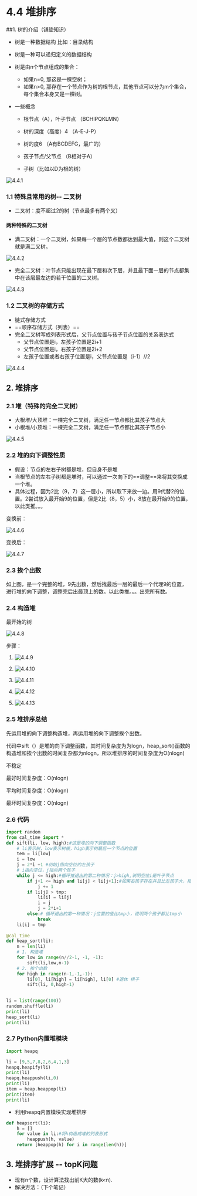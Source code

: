 # 4.4 堆排序

##1.  树的介绍（铺垫知识）

+ 树是一种数据结构  比如：目录结构

+ 树是一种可以递归定义的数据结构

+ 树是由n个节点组成的集合：

  + 如果n=0, 那这是一棵空树；
  + 如果n>0, 那存在一个节点作为树的根节点，其他节点可以分为m个集合，每个集合本身又是一棵树。

+ 一些概念

  + 根节点（A），叶子节点 （BCHIPQKLMN）
  + 树的深度（高度）4 （A-E-J-P）

  + 树的度6 （A有BCDEFG，最广的）
  + 孩子节点/父节点 （B相对于A）

  + 子树（比如以D为根的树）

![4.4.1](C:\Users\45169\Desktop\在写博文\数据结构与算法\4.4.1.png)

### 1.1 特殊且常用的树-- 二叉树

+ 二叉树：度不超过2的树（节点最多有两个叉）

#### 两种特殊的二叉树

+ 满二叉树：一个二叉树，如果每一个层的节点数都达到最大值，则这个二叉树就是满二叉树。

![4.4.2](C:\Users\45169\Desktop\在写博文\数据结构与算法\4.4.2.png)

+ 完全二叉树：叶节点只能出现在最下层和次下层，并且最下面一层的节点都集中在该层最左边的若干位置的二叉树。

![4.4.3](C:\Users\45169\Desktop\在写博文\数据结构与算法\4.4.3.png)

### 1.2 二叉树的存储方式

+ 链式存储方式
+ ==顺序存储方式（列表）==
+ 完全二叉树写成列表形式后，父节点位置与孩子节点位置的关系表达式
  + 父节点位置是i，左孩子位置是2i+1
  + 父节点位置是i，右孩子位置是2i+2
  + 左孩子位置或者右孩子位置是i，父节点位置是（i-1）//2

![4.4.4](C:\Users\45169\Desktop\在写博文\数据结构与算法\4.4.4.png)

## 2.  堆排序

### 2.1 堆（特殊的完全二叉树）

+ 大根堆/大顶堆：一棵完全二叉树，满足任一节点都比其孩子节点大
+ 小根堆/小顶堆：一棵完全二叉树，满足任一节点都比其孩子节点小

![4.4.5](C:\Users\45169\Desktop\在写博文\数据结构与算法\4.4.5.png)

### 2.2 堆的向下调整性质

+ 假设：节点的左右子树都是堆，但自身不是堆
+ 当根节点的左右子树都是堆时，可以通过一次向下的==调整==来将其变换成一个堆。
+ 具体过程，因为2比（9，7）这一层小，所以取下来放一边。用9代替2的位置。2尝试放入最开始9的位置，但是2比（8，5）小，8放在最开始9的位置，以此类推。。。

变换前：

![4.4.6](C:\Users\45169\Desktop\在写博文\数据结构与算法\4.4.6.png)

变换后：

![4.4.7](C:\Users\45169\Desktop\在写博文\数据结构与算法\4.4.7.png)

### 2.3 挨个出数

如上图，是一个完整的堆，9先出数，然后找最后一层的最后一个代理9的位置，进行堆的向下调整，调整完后出最顶上的数。以此类推。。。出完所有数。

### 2.4 构造堆

最开始的树

![4.4.8](C:\Users\45169\Desktop\在写博文\数据结构与算法\4.4.8.png)

步骤：

1. ![4.4.9](C:\Users\45169\Desktop\在写博文\数据结构与算法\4.4.9.png)

2. ![4.4.10](C:\Users\45169\Desktop\在写博文\数据结构与算法\4.4.10.png)
3. ![4.4.11](C:\Users\45169\Desktop\在写博文\数据结构与算法\4.4.11.png)

4. ![4.4.12](C:\Users\45169\Desktop\在写博文\数据结构与算法\4.4.12.png)

5. ![4.4.13](C:\Users\45169\Desktop\在写博文\数据结构与算法\4.4.13.png)

### 2.5 堆排序总结

先运用堆的向下调整构造堆，再运用堆的向下调整挨个出数。

代码中sift（）是堆的向下调整函数，其时间复杂度为为logn，heap_sort()函数的构造堆和挨个出数的时间复杂都为nlogn，所以堆排序的时间复杂度为O(nlogn)

不稳定

最好时间复杂度：O(nlogn)

平均时间复杂度：O(nlogn)

最坏时间复杂度：O(nlogn)

### 2.6 代码

```python
import random
from cal_time import *
def sift(li, low, high):#这是堆的向下调整函数
    # li表示树，low表示树根，high表示树最后一个节点的位置
    tem = li[low]
    i = low
    j = 2*i +1 #初始j指向空位的左孩子
    # i指向空位，j指向两个孩子
    while j <= high:#循环推退出的第二种情况：j>high,说明空位i是叶子节点
        if j+1 <= high and li[j] < li[j+1]:#如果右孩子存在并且比左孩子大，指向右孩子
            j += 1
       	if li[j] > tmp:
            li[i] = li[j]
            i = j
            j = 2*i+1
    	else:# 循环退出的第一种情况：j位置的值比tmp小，说明两个孩子都比tmp小
            break
 	li[i] = tmp
 
@cal_time
def heap_sort(li):
    n = len(li)
    # 1. 构造堆
    for low in range(n//2-1, -1, -1):
        sift(li,low,n-1)
   	# 2. 挨个出数
    for high in range(n-1,-1,-1):
        li[0], li[high] = li[high], li[0] #退休 棋子
        sift(li, 0,high-1)
        

li = list(range(100))
random.shuffle(li)
print(li)
heap_sort(li)
print(li)            
```

### 2.7 Python内置堆模块

```python
import heapq

li = [9,5,7,8,2,6,4,1,3]
heapq.heapify(li)
print(li)
heapq.heappush(li,0)
print(li)
item = heap.heappop(li)
print(item)
print(li)
```

+ 利用heapq内置模块实现堆排序

```python
def heapsort(li):
    h = []
    for value in li:#将h构造成堆的列表形式
        heappush(h, value)
  	return [heappop(h) for i in range(len(h))]             
```

## 3. 堆排序扩展 -- topK问题

+ 现有n个数，设计算法找出前K大的数(k<n).
+ 解决方法：（下个笔记）



